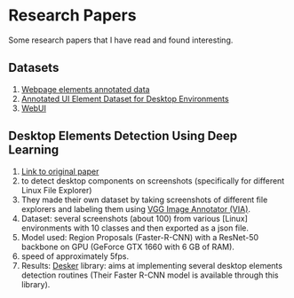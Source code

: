 # Research Papers
Some research papers that I have read and found interesting.

## Datasets

1. [Webpage elements annotated data](https://www.kaggle.com/datasets/nilanjandebnath/webpage-elements-annotated-data)
2. [Annotated UI Element Dataset for Desktop Environments](https://zenodo.org/records/10822752)
3. [WebUI](https://paperswithcode.com/dataset/webui)

## Desktop Elements Detection Using Deep Learning

1. [Link to original paper](https://asiffer.github.io/posts/desktop-elements-detection-using-deep-learning/)
2. to detect desktop components on screenshots (specifically for different Linux File Explorer)
3. They made their own dataset by taking screenshots of different file explorers and labeling them using [VGG Image Annotator (VIA)](https://www.robots.ox.ac.uk/~vgg/software/via/).
4. Dataset: several screenshots (about 100) from various [Linux] environments with 10 classes and then exported as a json file.
4. Model used: Region Proposals (Faster-R-CNN) with a ResNet-50 backbone on GPU (GeForce GTX 1660 with 6 GB of RAM).
5. speed of approximately 5fps.
6. Results: [Desker](https://gitlab.com/d3sker/desker) library: aims at implementing several desktop elements detection routines (Their Faster R-CNN model is available through this library).